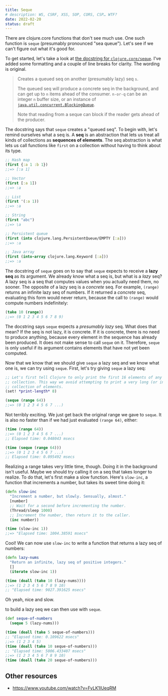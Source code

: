 ```yaml
---
title: Seque
# description: WS, CSRF, XSS, SOP, CORS, CSP… WTF?
date: 2022-02-20
status: draft
---
```


There are clojure.core functions that don't see much use. One such function is `seque` (presumably pronounced "sea queue"). Let's see if we can't figure out what it's good for.

To get started, let's take a look at [the docstring for `clojure.core/seque`](https://clojure.github.io/clojure/clojure.core-api.html#clojure.core/seque). I've added some formatting and a couple of line breaks for clarity. The wording is original.

>Creates a queued seq on another (presumably lazy) seq `s`.
>
>The queued seq will produce a concrete seq in the background, and can get up to `n` items ahead of the consumer. `n-or-q` can be an integer `n` buffer size, or an instance of [`java.util.concurrent.BlockingQueue`](https://docs.oracle.com/en/java/javase/17/docs/api/java.base/java/util/concurrent/BlockingQueue.html).
>
>Note that reading from a seque can block if the reader gets ahead of the producer.

The docstring says that `seque` creates a "queued seq". To begin with, let's remind ourselves what a seq is. A **seq** is an abstraction that lets us treat all kinds of collections as **sequences of elements**. The seq abstraction is what lets us call functions like `first` on a collection without having to think about its type.

```clojure
;; Hash map
(first {:a 1 :b 1})
;;=> [:a 1]

;; Vector
(first [:a 1])
;;=> :a

;; List
(first '(:a 1))
;;=> :a

;; String
(first "abc")
;;=> \a

;; Persistent queue
(first (into clojure.lang.PersistentQueue/EMPTY [:a]))
;;=> :a

;; Java array
(first (into-array clojure.lang.Keyword [:a]))
;;=> :a
```

The docstring of `seque` goes on to say that `seque` expects to receive a **lazy seq** as its argument. We already know what a seq is, but what is a *lazy* seq? A lazy seq is a seq that computes values when you actually need them, no sooner. The opposite of a lazy seq is a *concrete* seq. For example, `(range)` returns an infinite lazy seq of numbers. If it returned a *concrete* seq, evaluating this form would never return, because the call to `(range)` would compute numbers indefinitely:

```clojure
(take 10 (range))
;;=> (0 1 2 3 4 5 6 7 8 9)
```

The docstring says `seque` expects a *presumably lazy* seq. What does that mean? If the seq is not lazy, it is concrete. If it is concrete, there is no need to produce anything, because every element in the sequence has already been produced. It does not make sense to call `seque` on it. Therefore, `seque` is only useful if its argument contains elements that have not yet been computed.

<!-- The docstring says that `seque` creates a **queued seq**. What is a queued seq? -->

Now that we know that we should give `seque` a lazy seq and we know what one is, we can try using `seque`. First, let's try giving `seque` a lazy seq:

```clojure
;; Let's first tell Clojure to only print the first 16 elements of any
;; collection. This way we avoid attempting to print a very long (or infinite)
;; collection of elements.
(set! *print-length* 8)

(seque (range 64))
;;=> (0 1 2 3 4 5 6 7 ...)
```

Not terribly exciting. We just get back the original range we gave to `seque`. It is also no faster than if we had just evaluated `(range 64)`, either:

```clojure
(time (range 64))
;;=> (0 1 2 3 4 5 6 7 ...)
;; Elapsed time: 0.048043 msecs

(time (seque (range 64)))
;;=> (0 1 2 3 4 5 6 7 ...)
;; Elapsed time: 0.095492 msecs
```

Realizing a range takes very little time, though. Doing it in the background isn't useful. Maybe we should try calling it on a seq that takes longer to realize. To do that, let's first make a slow function. Here's `slow-inc`, a function that increments a number, but takes its sweet time doing it:

```clojure
(defn slow-inc
  "Increment a number, but slowly. Sensually, almost."
  [number]
  ;; Wait for a second before incrementing the number.
  (Thread/sleep 1000)
  ;; Increment the number, then return it to the caller.
  (inc number))

(time (slow-inc 1))
;;=> "Elapsed time: 1004.38591 msecs"
```

Cool! We can now use `slow-inc` to write a function that returns a lazy seq of numbers:

```clojure
(defn lazy-nums
  "Return an infinite, lazy seq of positive integers."
  []
  (iterate slow-inc 1))

(time (doall (take 10 (lazy-nums))))
;;=> (1 2 3 4 5 6 7 8 9 10)
;; "Elapsed time: 9027.391625 msecs"
```

Oh yeah, nice and slow.

to build a lazy seq we can then use with `seque`.

```clojure
(def seque-of-numbers
  (seque 5 (lazy-nums)))

(time (doall (take 5 seque-of-numbers)))
;; "Elapsed time: 0.109622 msecs"
;;=> (1 2 3 4 5)
(time (doall (take 10 seque-of-numbers)))
;; "Elapsed time: 5006.433407 msecs"
;;=> (1 2 3 4 5 6 7 8 9 10)
(time (doall (take 20 seque-of-numbers)))
```

## Other resources

- https://www.youtube.com/watch?v=FyLK1lUeqRM
